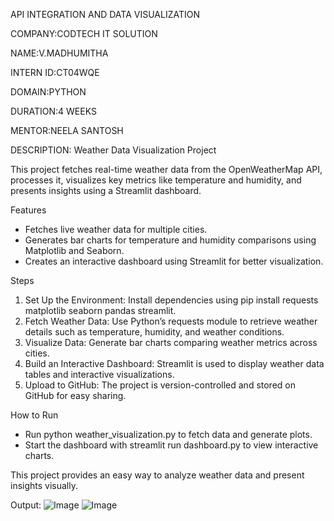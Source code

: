 API INTEGRATION AND DATA VISUALIZATION

COMPANY:CODTECH IT SOLUTION

NAME:V.MADHUMITHA

INTERN ID:CT04WQE

DOMAIN:PYTHON

DURATION:4 WEEKS

MENTOR:NEELA SANTOSH

DESCRIPTION:
Weather Data Visualization Project

This project fetches real-time weather data from the OpenWeatherMap API, processes it, visualizes key metrics like temperature and humidity, and presents insights using a Streamlit dashboard.  

Features 
- Fetches live weather data for multiple cities.  
- Generates bar charts for temperature and humidity comparisons using Matplotlib and Seaborn.  
- Creates an interactive dashboard using Streamlit for better visualization.  

Steps 
1. Set Up the Environment: Install dependencies using pip install requests matplotlib seaborn pandas streamlit.  
2. Fetch Weather Data: Use Python’s requests module to retrieve weather details such as temperature, humidity, and weather conditions.  
3. Visualize Data: Generate bar charts comparing weather metrics across cities.  
4. Build an Interactive Dashboard: Streamlit is used to display weather data tables and interactive visualizations.  
5. Upload to GitHub: The project is version-controlled and stored on GitHub for easy sharing.  

How to Run
- Run python weather_visualization.py to fetch data and generate plots.  
- Start the dashboard with streamlit run dashboard.py to view interactive charts.  

This project provides an easy way to analyze weather data and present insights visually.

Output:
![Image](https://github.com/user-attachments/assets/39c5bbdf-8c2c-4e4a-8bc9-c80dadb8413c)
![Image](https://github.com/user-attachments/assets/9bf2ee82-3479-4194-8004-4fa8a9a66dec)

